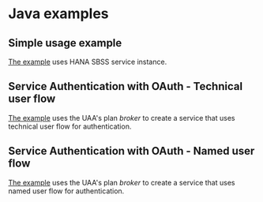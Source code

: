 # Java examples

## Simple usage example

[The example](simple) uses HANA SBSS service instance.

## Service Authentication with OAuth - Technical user flow

[The example](technical-user-flow) uses the UAA's plan *broker* to create a service that uses technical user flow for authentication.

## Service Authentication with OAuth - Named user flow

[The example](named-user-flow) uses the UAA's plan *broker* to create a service that uses named user flow for authentication.
